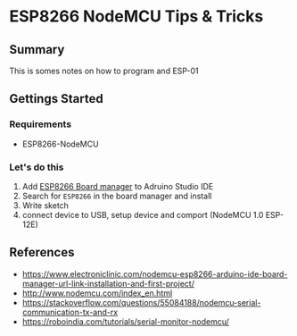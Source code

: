 # ESP8266 NodeMCU Tips & Tricks

## Summary

This is somes notes on how to program and ESP-01

## Gettings Started

### Requirements

* ESP8266-NodeMCU

### Let's do this

1. Add [ESP8266 Board manager](https://arduino.esp8266.com/stable/package_esp8266com_index.json) to Adruino Studio IDE
2. Search for `ESP8266` in the board manager and install
3. Write sketch
4. connect device to USB, setup device and comport (NodeMCU 1.0 ESP-12E)

## References

* https://www.electroniclinic.com/nodemcu-esp8266-arduino-ide-board-manager-url-link-installation-and-first-project/
* http://www.nodemcu.com/index_en.html
* https://stackoverflow.com/questions/55084188/nodemcu-serial-communication-tx-and-rx
* https://roboindia.com/tutorials/serial-monitor-nodemcu/


